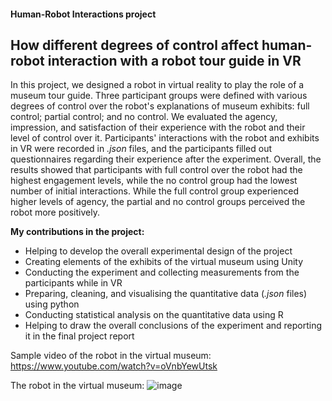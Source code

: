 #### Human-Robot Interactions project
## How different degrees of control affect human-robot interaction with a robot tour guide in VR

In this project, we designed a robot in virtual reality to play the role of a museum tour guide. Three participant groups were defined with various degrees of control over the robot's explanations of museum exhibits: full control; partial control; and no control. We evaluated the agency, impression, and satisfaction of their experience with the robot and their level of control over it. Participants' interactions with the robot and exhibits in VR were recorded in _.json_ files, and the participants filled out questionnaires regarding their experience after the experiment. Overall, the results showed that participants with full control over the robot had the highest engagement levels, while the no control group had the lowest number of initial interactions. While the full control group experienced higher levels of agency, the partial and no control groups perceived the robot more positively.


**My contributions in the project:**
- Helping to develop the overall experimental design of the project
- Creating elements of the exhibits of the virtual museum using Unity
- Conducting the experiment and collecting measurements from the participants while in VR
- Preparing, cleaning, and visualising the quantitative data (_.json_ files) using python
- Conducting statistical analysis on the quantitative data using R
- Helping to draw the overall conclusions of the experiment and reporting it in the final project report

Sample video of the robot in the virtual museum: https://www.youtube.com/watch?v=oVnbYewUtsk

The robot in the virtual museum:
![image](https://github.com/fatemehaa/Human-Robot-Interactions/assets/50797701/38d87b86-655b-456f-9013-ab913f976d6d)
